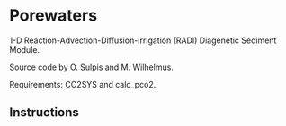 # Porewaters

1-D Reaction-Advection-Diffusion-Irrigation (RADI) Diagenetic Sediment Module.

Source code by O. Sulpis and M. Wilhelmus.

Requirements: CO2SYS and calc_pco2.

## Instructions


